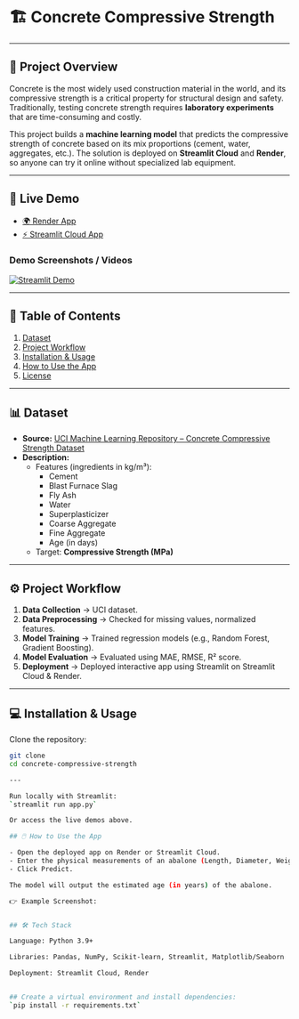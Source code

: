 # 🏗️ Concrete Compressive Strength

---

## 📌 Project Overview  
Concrete is the most widely used construction material in the world, and its compressive strength is a critical property for structural design and safety. Traditionally, testing concrete strength requires **laboratory experiments** that are time-consuming and costly.  

This project builds a **machine learning model** that predicts the compressive strength of concrete based on its mix proportions (cement, water, aggregates, etc.). The solution is deployed on **Streamlit Cloud** and **Render**, so anyone can try it online without specialized lab equipment. 

---

## 🚀 Live Demo  

- [🌍 Render App](https://cement-compressive-strength-prediction.onrender.com)  
- [⚡ Streamlit Cloud App](https://cement-compressive-strength-prediction-expfvdryzmvleb7ar7fadp.streamlit.app/)  

### Demo Screenshots / Videos  
[![Streamlit Demo](images/streamlit_demo.png)](YOUR_STREAMLIT_LINK)  
 
---

## 📂 Table of Contents  
1. [Dataset](#-dataset)  
2. [Project Workflow](#-project-workflow)  
3. [Installation & Usage](#-installation--usage)  
4. [How to Use the App](#-how-to-use-the-app)   
5. [License](#-license)  

---

## 📊 Dataset  
- **Source:** [UCI Machine Learning Repository – Concrete Compressive Strength Dataset](https://archive.ics.uci.edu/ml/datasets/concrete+compressive+strength)  
- **Description:**  
  - Features (ingredients in kg/m³):  
    - Cement  
    - Blast Furnace Slag  
    - Fly Ash  
    - Water  
    - Superplasticizer  
    - Coarse Aggregate  
    - Fine Aggregate  
    - Age (in days)  
  - Target: **Compressive Strength (MPa)**  

---

## ⚙️ Project Workflow  
1. **Data Collection** → UCI dataset.  
2. **Data Preprocessing** → Checked for missing values, normalized features.  
3. **Model Training** → Trained regression models (e.g., Random Forest, Gradient Boosting).  
4. **Model Evaluation** → Evaluated using MAE, RMSE, R² score.  
5. **Deployment** → Deployed interactive app using Streamlit on Streamlit Cloud & Render.  

---

## 💻 Installation & Usage  

Clone the repository:  
```bash
git clone 
cd concrete-compressive-strength

---

Run locally with Streamlit:
`streamlit run app.py`

Or access the live demos above.

## 🖱️ How to Use the App

- Open the deployed app on Render or Streamlit Cloud.
- Enter the physical measurements of an abalone (Length, Diameter, Weight, etc.).
- Click Predict.

The model will output the estimated age (in years) of the abalone.

👉 Example Screenshot:


## 🛠 Tech Stack

Language: Python 3.9+

Libraries: Pandas, NumPy, Scikit-learn, Streamlit, Matplotlib/Seaborn

Deployment: Streamlit Cloud, Render


## Create a virtual environment and install dependencies:
`pip install -r requirements.txt`
